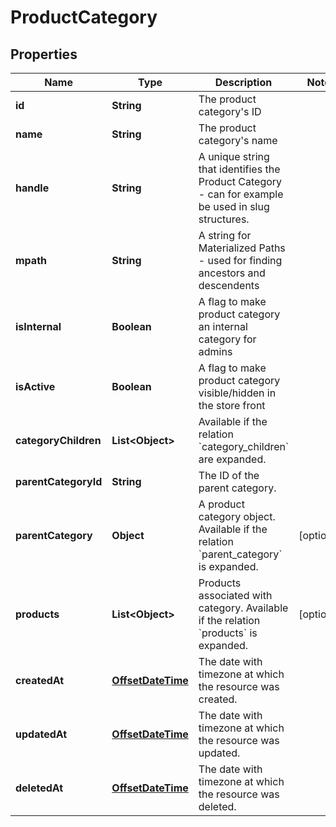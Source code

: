 # ProductCategory

## Properties
Name | Type | Description | Notes
------------ | ------------- | ------------- | -------------
**id** | **String** | The product category&#x27;s ID | 
**name** | **String** | The product category&#x27;s name | 
**handle** | **String** | A unique string that identifies the Product Category - can for example be used in slug structures. | 
**mpath** | **String** | A string for Materialized Paths - used for finding ancestors and descendents | 
**isInternal** | **Boolean** | A flag to make product category an internal category for admins | 
**isActive** | **Boolean** | A flag to make product category visible/hidden in the store front | 
**categoryChildren** | **List&lt;Object&gt;** | Available if the relation &#x60;category_children&#x60; are expanded. | 
**parentCategoryId** | **String** | The ID of the parent category. | 
**parentCategory** | **Object** | A product category object. Available if the relation &#x60;parent_category&#x60; is expanded. |  [optional]
**products** | **List&lt;Object&gt;** | Products associated with category. Available if the relation &#x60;products&#x60; is expanded. |  [optional]
**createdAt** | [**OffsetDateTime**](OffsetDateTime.md) | The date with timezone at which the resource was created. | 
**updatedAt** | [**OffsetDateTime**](OffsetDateTime.md) | The date with timezone at which the resource was updated. | 
**deletedAt** | [**OffsetDateTime**](OffsetDateTime.md) | The date with timezone at which the resource was deleted. | 
